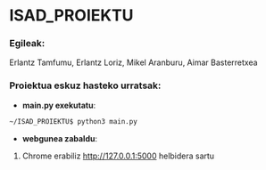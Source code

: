 # ISAD_PROIEKTU
### Egileak:
Erlantz Tamfumu, Erlantz Loriz, Mikel Aranburu, Aimar Basterretxea

### Proiektua eskuz hasteko urratsak:
- **main.py exekutatu**:
```bash
~/ISAD_PROIEKTU$ python3 main.py
```
- **webgunea zabaldu**:
1. Chrome erabiliz http://127.0.0.1:5000 helbidera sartu
